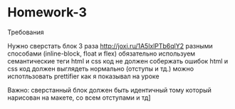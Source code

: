 # Homework-3

Требования

Нужно сверстать блок 3 раза http://joxi.ru/1A5lxlPTb6qlY2 разными способами (inline-block, float и flex)
обязательно используем семантические теги
html и css код не должен собержать ошибок
html и css код должен выглядеть нормально (отступы и тд.) можно испотльзовать prettifier как я показывал на уроке


Важно: сверстанный блок должен быть идентичный тому который нарисован на макете, со всем отступами и тд]





